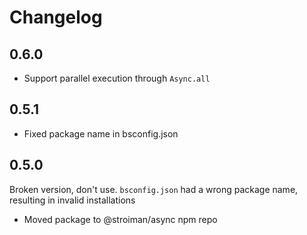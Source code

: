 # Changelog

## 0.6.0

 * Support parallel execution through `Async.all`

## 0.5.1

 * Fixed package name in bsconfig.json

## 0.5.0

Broken version, don't use. `bsconfig.json` had a wrong package name, resulting
in invalid installations

 * Moved package to @stroiman/async npm repo
